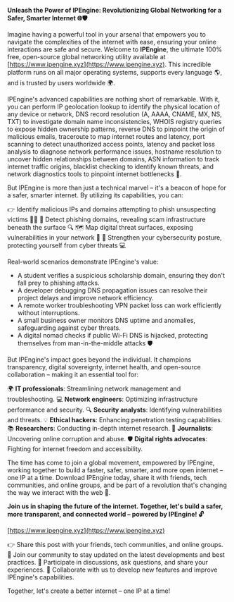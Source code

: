 **Unleash the Power of IPEngine: Revolutionizing Global Networking for a Safer, Smarter Internet 🌐🛡️**

Imagine having a powerful tool in your arsenal that empowers you to navigate the complexities of the internet with ease, ensuring your online interactions are safe and secure. Welcome to **IPEngine**, the ultimate 100% free, open-source global networking utility available at [https://www.ipengine.xyz](https://www.ipengine.xyz). This incredible platform runs on all major operating systems, supports every language 🌎, and is trusted by users worldwide 🌍.

IPEngine's advanced capabilities are nothing short of remarkable. With it, you can perform IP geolocation lookup to identify the physical location of any device or network, DNS record resolution (A, AAAA, CNAME, MX, NS, TXT) to investigate domain name inconsistencies, WHOIS registry queries to expose hidden ownership patterns, reverse DNS to pinpoint the origin of malicious emails, traceroute to map internet routes and latency, port scanning to detect unauthorized access points, latency and packet loss analysis to diagnose network performance issues, hostname resolution to uncover hidden relationships between domains, ASN information to track internet traffic origins, blacklist checking to identify known threats, and network diagnostics tools to pinpoint internet bottlenecks 🚀.

But IPEngine is more than just a technical marvel – it's a beacon of hope for a safer, smarter internet. By utilizing its capabilities, you can:

👉 Identify malicious IPs and domains attempting to phish unsuspecting victims 👮‍♀️
📝 Detect phishing domains, revealing scam infrastructure beneath the surface 🔍
🗺️ Map digital threat surfaces, exposing vulnerabilities in your network 🚨
💪 Strengthen your cybersecurity posture, protecting yourself from cyber threats 💻

Real-world scenarios demonstrate IPEngine's value:

*   A student verifies a suspicious scholarship domain, ensuring they don't fall prey to phishing attacks.
*   A developer debugging DNS propagation issues can resolve their project delays and improve network efficiency.
*   A remote worker troubleshooting VPN packet loss can work efficiently without interruptions.
*   A small business owner monitors DNS uptime and anomalies, safeguarding against cyber threats.
*   A digital nomad checks if public Wi-Fi DNS is hijacked, protecting themselves from man-in-the-middle attacks 🛡️

But IPEngine's impact goes beyond the individual. It champions transparency, digital sovereignty, internet health, and open-source collaboration – making it an essential tool for:

🌍 **IT professionals**: Streamlining network management and troubleshooting.
💻 **Network engineers**: Optimizing infrastructure performance and security.
🔍 **Security analysts**: Identifying vulnerabilities and threats.
💡 **Ethical hackers**: Enhancing penetration testing capabilities.
📚 **Researchers**: Conducting in-depth internet research.
📰 **Journalists**: Uncovering online corruption and abuse.
🛡️ **Digital rights advocates**: Fighting for internet freedom and accessibility.

The time has come to join a global movement, empowered by IPEngine, working together to build a faster, safer, smarter, and more open internet – one IP at a time. Download IPEngine today, share it with friends, tech communities, and online groups, and be part of a revolution that's changing the way we interact with the web 🌟.

**Join us in shaping the future of the internet. Together, let's build a safer, more transparent, and connected world – powered by IPEngine! 🔓**

[https://www.ipengine.xyz](https://www.ipengine.xyz)

👉 Share this post with your friends, tech communities, and online groups.
🔗 Join our community to stay updated on the latest developments and best practices.
💬 Participate in discussions, ask questions, and share your experiences.
🤝 Collaborate with us to develop new features and improve IPEngine's capabilities.

Together, let's create a better internet – one IP at a time!